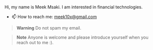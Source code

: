 
Hi, my name is Meek Msaki. I am interested in financial technologies.
- 📫 How to reach me: meek10x@gmail.com
> **Warning**
> Do not spam my email.

> **Note**
> Anyone is welcome and please introduce yourself when you reach out to me :).

